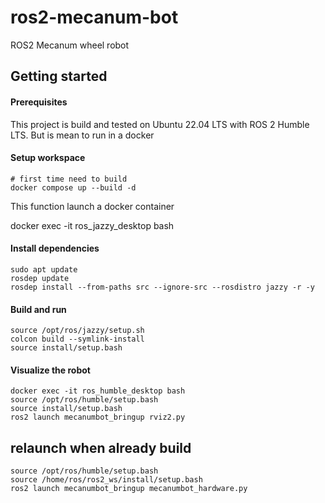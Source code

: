 # ros2-mecanum-bot
ROS2 Mecanum wheel robot

## Getting started

#### Prerequisites
This project is build and tested on Ubuntu 22.04 LTS with ROS 2 Humble LTS. But is mean to run in a docker 

#### Setup workspace

```
# first time need to build
docker compose up --build -d

```
This function launch a docker container 

docker exec -it ros_jazzy_desktop bash


#### Install dependencies
```
sudo apt update
rosdep update
rosdep install --from-paths src --ignore-src --rosdistro jazzy -r -y
```

#### Build and run
```
source /opt/ros/jazzy/setup.sh
colcon build --symlink-install
source install/setup.bash

```

#### Visualize the robot

```
docker exec -it ros_humble_desktop bash
source /opt/ros/humble/setup.bash
source install/setup.bash
ros2 launch mecanumbot_bringup rviz2.py
```


## relaunch when already build


```
source /opt/ros/humble/setup.bash
source /home/ros/ros2_ws/install/setup.bash
ros2 launch mecanumbot_bringup mecanumbot_hardware.py
```